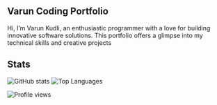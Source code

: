 ## Varun Coding Portfolio

Hi, I’m Varun Kudli, an enthusiastic programmer with a love for building innovative software solutions. This portfolio offers a glimpse into my technical skills and creative projects

## Stats
![GitHub stats](https://github-readme-stats.vercel.app/api?username=Varun1319&show_icons=true&theme=merko)
![Top Languages](https://github-readme-stats.vercel.app/api/top-langs/?username=Varun1319&layout=compact&theme=merko)


![Profile views](https://komarev.com/ghpvc/?username=Varun1319&color=blueviolet)
